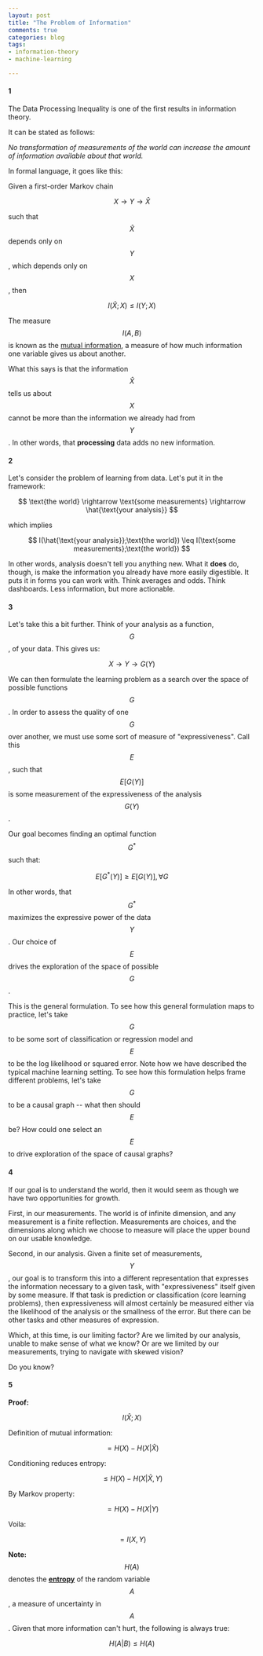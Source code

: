 ```yaml
---
layout: post
title: "The Problem of Information"
comments: true
categories: blog
tags:
- information-theory
- machine-learning

---
```


#### 1

The Data Processing Inequality is one of the first results in information theory.

It can be stated as follows:

*No transformation of measurements of the world can increase the amount of information available about that world.*

In formal language, it goes like this:

Given a first-order Markov chain

$$
X \rightarrow Y \rightarrow \hat{X}
$$

such that $$\hat{X}$$ depends only on $$Y$$, which depends only on $$X$$, then

$$
I(\hat{X};X) \leq I(Y;X)
$$

The measure $$I(A,B)$$ is known as the [mutual information](https://en.wikipedia.org/wiki/Mutual_information), a measure of how much information one variable gives us about another.

What this says is that the information $$\hat{X}$$ tells us about $$X$$ cannot be more than the information we already had from $$Y$$. In other words, that **processing** data adds no new information.

#### 2

Let's consider the problem of learning from data. Let's put it in the framework:

$$
\text{the world} \rightarrow \text{some measurements} \rightarrow \hat{\text{your analysis}}
$$

which implies

$$
I(\hat{\text{your analysis}};\text{the world}) \leq I(\text{some measurements};\text{the world})
$$

In other words, analysis doesn't tell you anything new. What it **does** do, though, is make the information you already have more easily digestible. It puts it in forms you can work with. Think averages and odds. Think dashboards. Less information, but more actionable.

#### 3

Let's take this a bit further. Think of your analysis as a function, $$G$$, of your data. This gives us:

$$
X \rightarrow Y \rightarrow G(Y)
$$

We can then formulate the learning problem as a search over the space of possible functions $$G$$. In order to assess the quality of one $$G$$ over another, we must use some sort of measure of "expressiveness". Call this $$E$$, such that $$E[G(Y)]$$ is some measurement of the expressiveness of the analysis $$G(Y)$$.

Our goal becomes finding an optimal function $$G^*$$ such that:

$$
E[G^*(Y)] \geq E[G(Y)], \forall G
$$

In other words, that $$G^*$$ maximizes the expressive power of the data $$Y$$. Our choice of $$E$$ drives the exploration of the space of possible $$G$$.

This is the general formulation. To see how this general formulation maps to practice, let's take $$G$$ to be some sort of classification or regression model and $$E$$ to be the log likelihood or squared error. Note how we have described the typical machine learning setting. To see how this formulation helps frame different problems, let's take $$G$$ to be a causal graph -- what then should $$E$$ be? How could one select an $$E$$ to drive exploration of the space of causal graphs?

#### 4

If our goal is to understand the world, then it would seem as though we have two opportunities for growth.

First, in our measurements. The world is of infinite dimension, and any measurement is a finite reflection. Measurements are choices, and the dimensions along which we choose to measure will place the upper bound on our usable knowledge.

Second, in our analysis. Given a finite set of measurements, $$Y$$, our goal is to transform this into a different representation that expresses the information necessary to a given task, with "expressiveness" itself given by some measure. If that task is prediction or classification (core learning problems), then expressiveness will almost certainly be measured either via the likelihood of the analysis or the smallness of the error. But there can be other tasks and other measures of expression.

Which, at this time, is our limiting factor? Are we limited by our analysis, unable to make sense of what we know? Or are we limited by our measurements, trying to navigate with skewed vision?

Do you know?

#### 5

**Proof:**

$$
I(\hat{X};X)
$$

Definition of mutual information:

$$
= H(X) - H(X|\hat{X})
$$

Conditioning reduces entropy:

$$
\leq H(X) - H(X|\hat{X}, Y)
$$

By Markov property:

$$
= H(X) - H(X|Y)
$$

Voila:

$$
= I(X,Y)
$$

**Note:** $$H(A)$$ denotes the **[entropy](https://en.wikipedia.org/wiki/Entropy_(information_theory))** of the random variable $$A$$, a measure of uncertainty in $$A$$. Given that more information can't hurt, the following is always true:

$$
H(A|B) \leq H(A)
$$